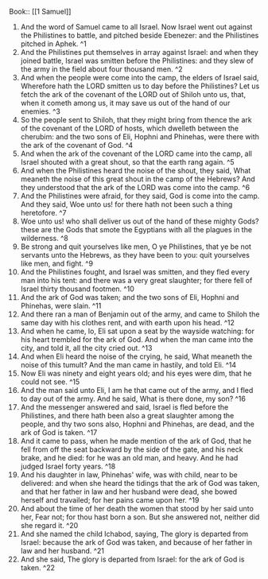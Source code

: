 Book:: [[1 Samuel]]
 1. And the word of Samuel came to all Israel. Now Israel went out against the Philistines to battle, and pitched beside Ebenezer: and the Philistines pitched in Aphek. ^1
 2. And the Philistines put themselves in array against Israel: and when they joined battle, Israel was smitten before the Philistines: and they slew of the army in the field about four thousand men. ^2
 3. And when the people were come into the camp, the elders of Israel said, Wherefore hath the LORD smitten us to day before the Philistines? Let us fetch the ark of the covenant of the LORD out of Shiloh unto us, that, when it cometh among us, it may save us out of the hand of our enemies. ^3
 4. So the people sent to Shiloh, that they might bring from thence the ark of the covenant of the LORD of hosts, which dwelleth between the cherubim: and the two sons of Eli, Hophni and Phinehas, were there with the ark of the covenant of God. ^4
 5. And when the ark of the covenant of the LORD came into the camp, all Israel shouted with a great shout, so that the earth rang again. ^5
 6. And when the Philistines heard the noise of the shout, they said, What meaneth the noise of this great shout in the camp of the Hebrews? And they understood that the ark of the LORD was come into the camp. ^6
 7. And the Philistines were afraid, for they said, God is come into the camp. And they said, Woe unto us! for there hath not been such a thing heretofore. ^7
 8. Woe unto us! who shall deliver us out of the hand of these mighty Gods? these are the Gods that smote the Egyptians with all the plagues in the wilderness. ^8
 9. Be strong and quit yourselves like men, O ye Philistines, that ye be not servants unto the Hebrews, as they have been to you: quit yourselves like men, and fight. ^9
 10. And the Philistines fought, and Israel was smitten, and they fled every man into his tent: and there was a very great slaughter; for there fell of Israel thirty thousand footmen. ^10
 11. And the ark of God was taken; and the two sons of Eli, Hophni and Phinehas, were slain. ^11
 12. And there ran a man of Benjamin out of the army, and came to Shiloh the same day with his clothes rent, and with earth upon his head. ^12
 13. And when he came, lo, Eli sat upon a seat by the wayside watching: for his heart trembled for the ark of God. And when the man came into the city, and told it, all the city cried out. ^13
 14. And when Eli heard the noise of the crying, he said, What meaneth the noise of this tumult? And the man came in hastily, and told Eli. ^14
 15. Now Eli was ninety and eight years old; and his eyes were dim, that he could not see. ^15
 16. And the man said unto Eli, I am he that came out of the army, and I fled to day out of the army. And he said, What is there done, my son? ^16
 17. And the messenger answered and said, Israel is fled before the Philistines, and there hath been also a great slaughter among the people, and thy two sons also, Hophni and Phinehas, are dead, and the ark of God is taken. ^17
 18. And it came to pass, when he made mention of the ark of God, that he fell from off the seat backward by the side of the gate, and his neck brake, and he died: for he was an old man, and heavy. And he had judged Israel forty years. ^18
 19. And his daughter in law, Phinehas' wife, was with child, near to be delivered: and when she heard the tidings that the ark of God was taken, and that her father in law and her husband were dead, she bowed herself and travailed; for her pains came upon her. ^19
 20. And about the time of her death the women that stood by her said unto her, Fear not; for thou hast born a son. But she answered not, neither did she regard it. ^20
 21. And she named the child Ichabod, saying, The glory is departed from Israel: because the ark of God was taken, and because of her father in law and her husband. ^21
 22. And she said, The glory is departed from Israel: for the ark of God is taken. ^22
